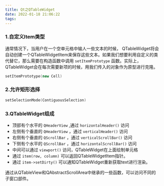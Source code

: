 ```yaml
---
title: Qt之QTableWidget
date: 2022-01-18 21:06:22
tags:
---
```


### 1.自定义Item类型
通常情况下，当用户在一个空单元格中输人一些文本的时候， QTableWidget将会自动创建一个QTableWidgetItem来保存这些文本。如果我们想要利用自定义的类代替它，那么需要在构造函数中调用 `setItemPrototype` 函数。实际上，QTableWidget会在每次需要新项的时候，用我们传入的对象作为原型进行克隆。
```cpp
setItemPrototype(new Cell)
```

### 2.允许矩形选择

```cpp
setSelectionMode(ContiguousSelection)
```

### 3.QTableWidget组成
- 顶部有个水平的 `QHeaderView` ,通过 `horizontalHeader()` 访问
- 左侧有个垂直的 `QHeaderView` ，通过 `verticalHeader()` 访问
- 右侧有个垂直的 `QScrollBar` ，通过 `verticalScrollBar()` 访问
- 下侧有个水平的 `QScrollBar` ，通过 `horizontalScrollBar()` 访问
- 中间可以通过 `viewport()` 访问，QTableWidget在上面绘制单元格
- 通过 `item(row, column)` 可以返回QTableWidgetItem指针。
- 通过 `item->setDirty()` 可以通知QTableWidget重新获取text进行渲染。

通过从QTableView和QAbstractScrollArea中继承的一些函数，可以访问不同的子窗口部件。


